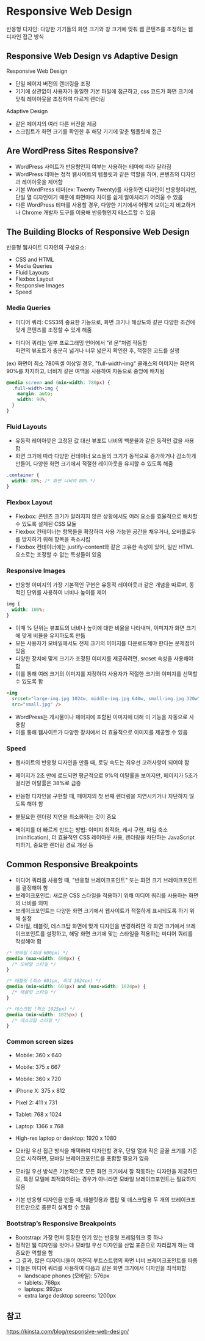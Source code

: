 # Responsive Web Design

반응형 디자인: 다양한 기기들의 화면 크기와 창 크기에 맞춰 웹 콘텐츠를 조정하는 웹 디자인 접근 방식

## Responsive Web Design vs Adaptive Design

Responsive Web Design

- 단일 페이지 버전의 렌더링을 조정
- 기기에 상관없이 사용자가 동일한 기본 파일에 접근하고, css 코드가 화면 크기에 맞춰 레이아웃을 조정하여 다르게 렌더링

Adaptive Design

- 같은 페이지의 여러 다른 버전을 제공
- 스크립트가 화면 크기를 확인한 후 해당 기기에 맞춘 템플릿에 접근

## Are WordPress Sites Responsive?

- WordPress 사이트가 반응형인지 여부는 사용하는 테마에 따라 달라짐
- WordPress 테마는 정적 웹사이트의 템플릿과 같은 역할을 하며, 콘텐츠의 디자인과 레이아웃을 제어함
- 기본 WordPress 테마(ex: Twenty Twenty)를 사용하면 디자인이 반응형이지만, 단일 열 디자인이기 때문에 화면마다 차이를 쉽게 알아차리기 어려울 수 있음
- 다른 WordPress 테마를 사용할 경우, 다양한 기기에서 어떻게 보이는지 비교하거나 Chrome 개발자 도구를 이용해 반응형인지 테스트할 수 있음

## The Building Blocks of Responsive Web Design

반응형 웹사이트 디자인의 구성요소:

- CSS and HTML
- Media Queries
- Fluid Layouts
- Flexbox Layout
- Responsive Images
- Speed

### Media Queries

- 미디어 쿼리: CSS3의 중요한 기능으로, 화면 크기나 해상도와 같은 다양한 조건에 맞게 콘텐츠를 조정할 수 있게 해줌

- 미디어 쿼리는 일부 프로그래밍 언어에서 "if 문"처럼 작동함  
  화면의 뷰포트가 충분히 넓거나 너무 넓은지 확인한 후, 적절한 코드를 실행

(ex) 화면이 최소 780픽셀 이상일 경우, "full-width-img" 클래스의 이미지는 화면의 90%를 차지하고, 너비가 같은 여백을 사용하여 자동으로 중앙에 배치됨

```css
@media screen and (min-width: 780px) {
  .full-width-img {
    margin: auto;
    width: 90%;
  }
}
```

### Fluid Layouts

- 유동적 레이아웃은 고정된 값 대신 뷰포트 너비의 백분율과 같은 동적인 값을 사용함
- 화면 크기에 따라 다양한 컨테이너 요소들의 크기가 동적으로 증가하거나 감소하게 만들어, 다양한 화면 크기에서 적절한 레이아웃을 유지할 수 있도록 해줌

```css
.container {
  width: 80%; /* 화면 너비의 80% */
}
```

### Flexbox Layout

- Flexbox: 콘텐츠 크기가 알려지지 않은 상황에서도 여러 요소를 효율적으로 배치할 수 있도록 설계된 CSS 모듈
- Flexbox 컨테이너는 항목들을 확장하여 사용 가능한 공간을 채우거나, 오버플로우를 방지하기 위해 항목을 축소시킴
- Flexbox 컨테이너에는 justify-content와 같은 고유한 속성이 있어, 일반 HTML 요소로는 조정할 수 없는 특성들이 있음

### Responsive Images

- 반응형 이미지의 가장 기본적인 구현은 유동적 레이아웃과 같은 개념을 따르며, 동적인 단위를 사용하여 너비나 높이를 제어

```css
img {
  width: 100%;
}
```

- 이때 % 단위는 뷰포트의 너비나 높이에 대한 비율을 나타내며, 이미지가 화면 크기에 맞게 비율을 유지하도록 만듦
- 모든 사용자가 모바일에서도 전체 크기의 이미지를 다운로드해야 한다는 문제점이 있음
- 다양한 장치에 맞게 크기가 조정된 이미지를 제공하려면, srcset 속성을 사용해야 함
- 이를 통해 여러 크기의 이미지를 지정하여 사용자가 적절한 크기의 이미지를 선택할 수 있도록 함

```html
<img
  srcset="large-img.jpg 1024w, middle-img.jpg 640w, small-img.jpg 320w"
  src="small.jpg" />
```

- WordPress는 게시물이나 페이지에 포함된 이미지에 대해 이 기능을 자동으로 사용함
- 이를 통해 웹사이트가 다양한 장치에서 더 효율적으로 이미지를 제공할 수 있음

### Speed

- 웹사이트의 반응형 디자인을 만들 때, 로딩 속도는 최우선 고려사항이 되어야 함
- 페이지가 2초 만에 로드되면 평균적으로 9%의 이탈률을 보이지만, 페이지가 5초가 걸리면 이탈률은 38%로 급증
- 반응형 디자인을 구현할 때, 페이지의 첫 번째 렌더링을 지연시키거나 차단하지 않도록 해야 함
- 불필요한 렌더링 지연을 최소화하는 것이 중요

- 페이지를 더 빠르게 만드는 방법: 이미지 최적화, 캐시 구현, 파일 축소(minification), 더 효율적인 CSS 레이아웃 사용, 렌더링을 차단하는 JavaScript 피하기, 중요한 렌더링 경로 개선 등

## Common Responsive Breakpoints

- 미디어 쿼리를 사용할 때, "반응형 브레이크포인트" 또는 화면 크기 브레이크포인트를 결정해야 함
- 브레이크포인트: 새로운 CSS 스타일을 적용하기 위해 미디어 쿼리를 사용하는 화면의 너비를 의미
- 브레이크포인트는 다양한 화면 크기에서 웹사이트가 적절하게 표시되도록 하기 위해 설정
- 모바일, 태블릿, 데스크탑 화면에 맞게 디자인을 변경하려면 각 화면 크기에서 브레이크포인트를 설정하고, 해당 화면 크기에 맞는 스타일을 적용하는 미디어 쿼리를 작성해야 함

```css
/* 모바일 (최대 600px) */
@media (max-width: 600px) {
  /* 모바일 스타일 */
}

/* 태블릿 (최소 601px, 최대 1024px) */
@media (min-width: 601px) and (max-width: 1024px) {
  /* 태블릿 스타일 */
}

/* 데스크탑 (최소 1025px) */
@media (min-width: 1025px) {
  /* 데스크탑 스타일 */
}
```

### Common screen sizes

- Mobile: 360 x 640
- Mobile: 375 x 667
- Mobile: 360 x 720
- iPhone X: 375 x 812
- Pixel 2: 411 x 731
- Tablet: 768 x 1024
- Laptop: 1366 x 768
- High-res laptop or desktop: 1920 x 1080

- 모바일 우선 접근 방식을 채택하여 디자인할 경우, 단일 열과 작은 글꼴 크기를 기준으로 시작하면, 모바일 브레이크포인트를 포함할 필요가 없음
- 모바일 우선 방식은 기본적으로 모든 화면 크기에서 잘 작동하는 디자인을 제공하므로, 특정 모델에 최적화하려는 경우가 아니라면 모바일 브레이크포인트는 필요하지 않음
- 기본 반응형 디자인을 만들 때, 태블릿용과 랩탑 및 데스크탑용 두 개의 브레이크포인트만으로 충분히 설계할 수 있음

### Bootstrap’s Responsive Breakpoints

- Bootstrap: 가장 먼저 등장한 인기 있는 반응형 프레임워크 중 하나
- 정적인 웹 디자인을 벗어나 모바일 우선 디자인을 산업 표준으로 자리잡게 하는 데 중요한 역할을 함
- 그 결과, 많은 디자이너들이 여전히 부트스트랩의 화면 너비 브레이크포인트를 따름
- 이들은 미디어 쿼리를 사용하여 다음과 같은 화면 크기에서 디자인을 최적화함
  - landscape phones (모바일): 576px
  - tablets: 768px
  - laptops: 992px
  - extra large desktop screens: 1200px

## 참고

https://kinsta.com/blog/responsive-web-design/
